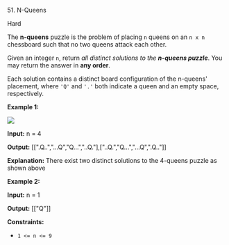 ﻿51\. N-Queens

Hard

The **n-queens** puzzle is the problem of placing `n` queens on an `n x n` chessboard such that no two queens attack each other.

Given an integer `n`, return _all distinct solutions to the **n-queens puzzle**_. You may return the answer in **any order**.

Each solution contains a distinct board configuration of the n-queens' placement, where `'Q'` and `'.'` both indicate a queen and an empty space, respectively.

**Example 1:**

![](https://assets.leetcode.com/uploads/2020/11/13/queens.jpg)

**Input:** n = 4

**Output:** [[".Q..","...Q","Q...","..Q."],["..Q.","Q...","...Q",".Q.."]]

**Explanation:** There exist two distinct solutions to the 4-queens puzzle as shown above 

**Example 2:**

**Input:** n = 1

**Output:** [["Q"]] 

**Constraints:**

*   `1 <= n <= 9`